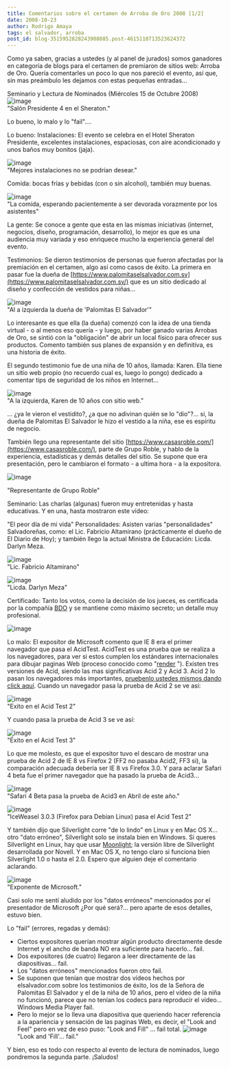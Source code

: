 ```yaml
---
title: Comentarios sobre el certamen de Arroba de Oro 2008 [1/2]
date: 2008-10-23
author: Rodrigo Amaya
tags: el salvador, arroba
post_id: blog-3515952828243908885.post-4615110713523624372
---
```


Como ya saben, gracias a ustedes (y al panel de jurados) somos ganadores en categoría de blogs para el certamen de premiaron de sitios web: Arroba de Oro. Quería comentarles un poco lo que nos pareció el evento, así que, sin mas preámbulo les dejamos con estas pequeñas entradas...

Seminario y Lectura de Nominados (Miércoles 15 de Octubre 2008)
![image](https://2.bp.blogspot.com/_ayvorITawE4/SQCcFjy5JEI/AAAAAAAABW4/w-9WRMjzoDk/s320/hpim1733.jpg)    
"Salón Presidente 4 en el
Sheraton."

Lo bueno, lo malo y lo "fail"....

Lo bueno: Instalaciones: El evento se celebra en el Hotel Sheraton Presidente, excelentes instalaciones, espaciosas, con aire acondicionado y unos baños muy bonitos (jaja).

![image](https://2.bp.blogspot.com/_ayvorITawE4/SQCd6IA_CmI/AAAAAAAABXI/SPd0-mBA_No/s320/hpim1736.jpg)    
"Mejores instalaciones no se
podrían desear."

Comida: bocas frías y bebidas (con o sin alcohol), también muy buenas.

![image](https://1.bp.blogspot.com/_ayvorITawE4/SQCcF5EnioI/AAAAAAAABXA/2eJooAfCmbg/s320/hpim1735.jpg)    
"La comida, esperando
pacientemente a ser devorada vorazmente por los asistentes"

La gente: Se conoce a gente que esta en las mismas iniciativas (internet, negocios, diseño, programación, desarrollo), lo mejor es que es una audiencia muy variada y eso enriquece mucho la experiencia general del evento.

Testimonios: Se dieron testimonios de personas que fueron afectadas por la premiación en el certamen, algo así como casos de éxito. La primera en pasar fue la dueña de [https://www.palomitaselsalvador.com.sv](https://www.palomitaselsalvador.com.sv/) que es un sitio dedicado al diseño y confección de vestidos para niñas...

![image](https://2.bp.blogspot.com/_ayvorITawE4/SQCd6pyNdbI/AAAAAAAABXQ/PUO4eFLZ_2M/s320/hpim1741.jpg)    
"Al a izquierda la dueña de
'Palomitas El Salvador'"

Lo interesante es que ella (la dueña) comenzó con la idea de una tienda virtual - o al menos eso quería - y luego, por haber ganado varias Arrobas de Oro, se sintió con la "obligación" de abrir un local físico para ofrecer sus productos. Comento también sus planes de expansión y en definitiva, es una historia de éxito.

El segundo testimonio fue de una niña de 10 años, llamada: Karen. Ella tiene un sitio web propio (no recuerdo cual es, luego lo pongo) dedicado a comentar tips de seguridad de los niños en Internet...

![image](https://2.bp.blogspot.com/_ayvorITawE4/SQCd60lA6EI/AAAAAAAABXY/AZx1kjk0Ltw/s320/hpim1743.jpg)    
"A la izquierda, Karen de 10
años con sitio web."

... ¿ya le vieron el vestidito?, ¿a que no adivinan quién se lo "dio"?... si, la dueña de Palomitas El Salvador le hizo el vestido a la niña, ese es espíritu de negocio.

También llego una representante del sitio [https://www.casasroble.com/](https://www.casasroble.com/), parte de Grupo Roble, y hablo de la experiencia, estadísticas y demás detalles del sitio. Se supone que era presentación, pero le cambiaron el formato - a ultima hora - a la expositora.

![image](https://3.bp.blogspot.com/_ayvorITawE4/SQCd7La4WEI/AAAAAAAABXg/_4bMT_s3EyY/s320/hpim1744.jpg)    

"Representante de Grupo Roble"

Seminario: Las charlas (algunas) fueron muy entretenidas y hasta educativas. Y en una, hasta mostraron este vídeo:

"El peor día de mi
vida" Personalidades: Asisten varias "personalidades" Salvadoreñas, como: el Lic. Fabricio Altamirano (prácticamente el dueño de El Diario de Hoy); y también llego la actual Ministra de Educación: Licda. Darlyn Meza.

![image](https://3.bp.blogspot.com/_ayvorITawE4/SQCrg_B1DhI/AAAAAAAABX4/iArUROqSTuQ/s320/hpim1778.jpg)    
"Lic. Fabricio
Altamirano"

![image](https://3.bp.blogspot.com/_ayvorITawE4/SQCrhKE4EaI/AAAAAAAABYA/CvjVzEPSPkU/s320/hpim1783.jpg)    
"Licda. Darlyn
Meza"

Certificado: Tanto los votos, como la decisión de los jueces, es certificada por la compañía [BDO](https://www.bdo.com/) y se mantiene como máximo secreto; un detalle muy profesional.

![image](https://4.bp.blogspot.com/_ayvorITawE4/SQCrhag0boI/AAAAAAAABYI/hkYl-JHp1sw/s320/hpim1795.jpg)    

Lo malo: El expositor de Microsoft comento que IE 8 era el primer navegador que pasa el AcidTest. AcidTest es una prueba que se realiza a los navegadores, para ver si estos cumplen los estándares internacionales para dibujar paginas Web (proceso conocido como "[render](https://en.wikipedia.org/wiki/Rendering_%28computer_graphics%29)
"). Existen tres versiones de Acid, siendo las mas significativas Acid 2 y Acid 3. Acid 2 lo pasan los navegadores más importantes, [pruebenlo ustedes mismos dando click aquí](https://www.webstandards.org/files/acid2/test.html). Cuando un navegador pasa la prueba de Acid 2 se ve así:

![image](https://2.bp.blogspot.com/_ayvorITawE4/SQCcFY_aDFI/AAAAAAAABWw/SB-ZxdZHwFY/s320/referenceacid2.png)    
"Exito en el Acid Test
2"

Y cuando pasa la prueba de Acid 3 se ve así:

![image](https://4.bp.blogspot.com/_ayvorITawE4/SQCcFDjlCkI/AAAAAAAABWo/Erin66GsAik/s320/acidtest3.png)    
"Éxito en el Acid Test
3"

Lo que me molesto, es que el expositor tuvo el descaro de mostrar una prueba de Acid 2 de IE 8 vs Firefox 2 (FF2 no pasaba Acid2, FF3 si), la comparación adecuada debería ser IE 8 vs Firefox 3.0. Y para aclarar Safari 4 beta fue el primer navegador que ha pasado la prueba de Acid3...

![image](https://3.bp.blogspot.com/_ayvorITawE4/SQCvxaVDVTI/AAAAAAAABYQ/YBhh_Gv1upM/s320/acid3.png)    
"Safari 4 Beta pasa la
prueba de Acid3 en Abril de este año."

![image](https://1.bp.blogspot.com/_ayvorITawE4/SQCcFEUi5UI/AAAAAAAABWg/kA6J-PSvWpU/s320/acidtest2maje.png)    
"IceWeasel 3.0.3 (Firefox
para Debian Linux) pasa el Acid Test 2"

Y también dijo que Silverlight corre "de lo lindo" en Linux y en Mac OS X... otro "dato erróneo", Silverlight solo se instala bien en Windows. Si queres Silverlight en Linux, hay que usar [Moonlight](https://www.mono-project.com/Moonlight); la versión libre de Silverlight desarrollada por Novell. Y en Mac OS X, no tengo claro si funciona bien Silverlight 1.0 o hasta el 2.0. Espero que alguien deje el comentario aclarando.

![image](https://1.bp.blogspot.com/_ayvorITawE4/SQCd7ve8H7I/AAAAAAAABXo/2kXYkWo1jMA/s320/hpim1752.jpg)    
"Exponente de
Microsoft."

Casi solo me sentí aludido por los "datos erróneos" mencionados por el presentador de Microsoft ¿Por qué será?... pero aparte de esos detalles, estuvo bien.

Lo "fail" (errores, regadas y demás):

- Ciertos expositores querían mostrar algún producto directamente desde Internet y el ancho de banda NO era suficiente para hacerlo... fail.
- Dos expositores (de cuatro) llegaron a leer directamente de las diapositivas... fail.
- Los "datos erróneos" mencionados fueron otro fail.
- Se suponen que tenían que mostrar dos vídeos hechos por elsalvador.com sobre los testimonios de éxito, los de la Señora de Palomitas El Salvador y el de la niña de 10 años, pero el vídeo de la niña no funcionó, parece que no tenían los codecs para reproducir el vídeo... Windows Media Player fail.
- Pero lo mejor se lo lleva una diapositiva que queriendo hacer referencia a la apariencia y sensación de las paginas Web, es decir, el "Look and Feel" pero en vez de eso puso: "Look and Fill" ... fail total.
![image](https://1.bp.blogspot.com/_ayvorITawE4/SQCrgoXoyJI/AAAAAAAABXw/3K3BW7qXQ2c/s320/lookandfill.png)    
"Look and 'Fill'...
fail."

Y bien, eso es todo con respecto al evento de lectura de nominados, luego pondremos la segunda parte. ¡Saludos!